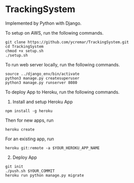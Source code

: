 # TrackingSystem

Implemented by Python with Django.

To setup on AWS, run the following commands.

```
git clone https://github.com/ycremar/TrackingSystem.git
cd TrackingSystem
chmod +x setup.sh
./setup.sh
```

To run web server locally, run the following commands.

```
source ../django_env/bin/activate
python3 manage.py createsuperuser
python3 manage.py runserver 8080
```

To deploy App to Heroku, run the following commands.

1. Install and setup Heroku App

```
npm install -g heroku
```

Then for new apps, run
```
heroku create
```

For an existing app, run
```
heroku git:remote -a $YOUR_HEROKU_APP_NAME
```

2. Deploy App

```
git init
./push.sh $YOUR_COMMIT
heroku run python manage.py migrate
```
